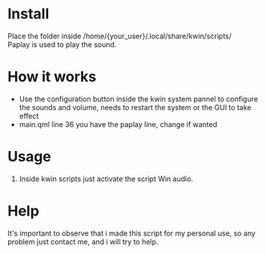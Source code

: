 # Install
Place the folder inside /home/{your_user}/.local/share/kwin/scripts/  
Paplay is used to play the sound.

# How it works
- Use the configuration button inside the kwin system pannel to configure the sounds and volume, needs to restart the system or the GUI to take effect
- main.qml line 36 you have the paplay line, change if wanted

# Usage
1) Inside kwin scripts just activate the script Win audio.

# Help
It's important to observe that i made this script for my personal use, so any problem just contact me, and i will try to help.
